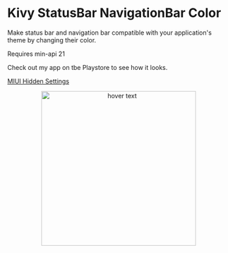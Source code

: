 # Kivy StatusBar NavigationBar Color
Make status bar and navigation bar compatible with your application's theme by changing their color.

Requires min-api 21

Check out my app on tbe Playstore to see how it looks.

[MIUI Hidden Settings](https://play.google.com/store/apps/details?id=com.ceyhan.sets)

<p align="center">
  <img src="https://github.com/yunus-ceyhan/Kivy-Statusbar-Navbar-Color/blob/master/tia2761983885754780649.png" width="350" title="hover text">
</p>

